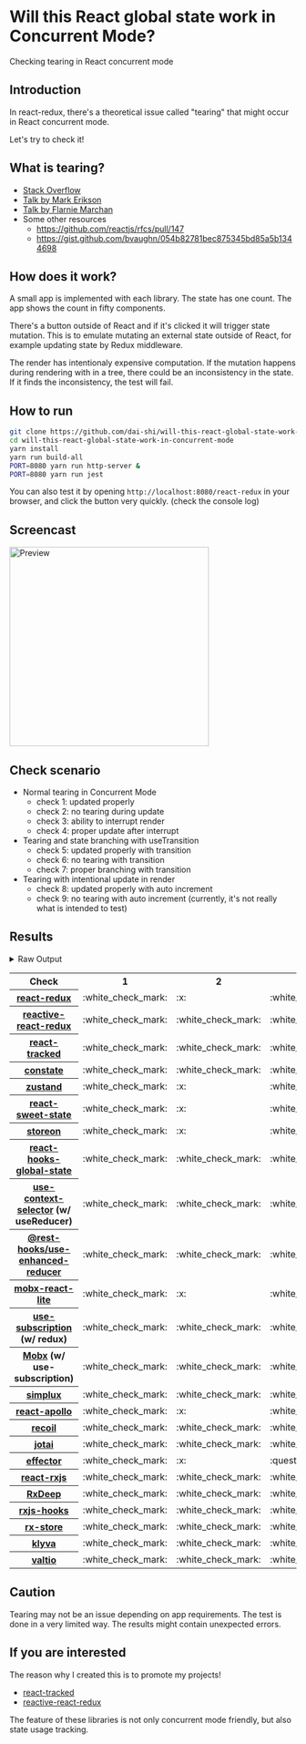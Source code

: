 # Will this React global state work in Concurrent Mode?

Checking tearing in React concurrent mode

## Introduction

In react-redux, there's a theoretical issue called "tearing"
that might occur in React concurrent mode.

Let's try to check it!

## What is tearing?

- [Stack Overflow](https://stackoverflow.com/questions/54891675/what-is-tearing-in-the-context-of-the-react-redux)
- [Talk by Mark Erikson](https://www.youtube.com/watch?v=yOZ4Ml9LlWE&t=933s)
- [Talk by Flarnie Marchan](https://www.youtube.com/watch?v=V1Ly-8Z1wQA&t=1079s)
- Some other resources
  - https://github.com/reactjs/rfcs/pull/147
  - https://gist.github.com/bvaughn/054b82781bec875345bd85a5b1344698

## How does it work?

A small app is implemented with each library.
The state has one count.
The app shows the count in fifty components.

There's a button outside of React and
if it's clicked it will trigger state mutation.
This is to emulate mutating an external state outside of React,
for example updating state by Redux middleware.

The render has intentionaly expensive computation.
If the mutation happens during rendering with in a tree,
there could be an inconsistency in the state.
If it finds the inconsistency, the test will fail.

## How to run

```bash
git clone https://github.com/dai-shi/will-this-react-global-state-work-in-concurrent-mode.git
cd will-this-react-global-state-work-in-concurrent-mode
yarn install
yarn run build-all
PORT=8080 yarn run http-server &
PORT=8080 yarn run jest
```

You can also test it by opening `http://localhost:8080/react-redux`
in your browser, and click the button very quickly. (check the console log)

## Screencast

<img src="https://user-images.githubusercontent.com/490574/61502196-ce109200-aa0d-11e9-9efc-6203545d367c.gif" alt="Preview" width="350" />

## Check scenario

- Normal tearing in Concurrent Mode
  - check 1: updated properly
  - check 2: no tearing during update
  - check 3: ability to interrupt render
  - check 4: proper update after interrupt
- Tearing and state branching with useTransition
  - check 5: updated properly with transition
  - check 6: no tearing with transition
  - check 7: proper branching with transition
- Tearing with intentional update in render
  - check 8: updated properly with auto increment
  - check 9: no tearing with auto increment (currently, it's not really what is intended to test)

## Results

<details>
<summary>Raw Output</summary>

```
  react-redux
    check with events from outside
      ✓ check 1: updated properly (3149 ms)
      ✕ check 2: no tearing during update (4 ms)
      ✓ check 3: ability to interrupt render
      ✓ check 4: proper update after interrupt (1178 ms)
    check with useTransition
      ✓ check 5: updated properly with transition (4245 ms)
      ✕ check 6: no tearing with transition (2 ms)
      ✕ check 7: proper branching with transition (6004 ms)
    check with intensive auto increment
      ✓ check 8: updated properly with auto increment (3115 ms)
      ✕ check 9: no tearing with auto increment (3 ms)
  redux-use-mutable-source
    check with events from outside
      ✓ check 1: updated properly (3176 ms)
      ✓ check 2: no tearing during update (1 ms)
      ✓ check 3: ability to interrupt render
      ✓ check 4: proper update after interrupt (1091 ms)
    check with useTransition
      ✓ check 5: updated properly with transition (5235 ms)
      ✓ check 6: no tearing with transition (1 ms)
      ✕ check 7: proper branching with transition (6092 ms)
    check with intensive auto increment
      ✓ check 8: updated properly with auto increment (3200 ms)
      ✕ check 9: no tearing with auto increment (1 ms)
  reactive-react-redux
    check with events from outside
      ✓ check 1: updated properly (3179 ms)
      ✓ check 2: no tearing during update (1 ms)
      ✓ check 3: ability to interrupt render
      ✓ check 4: proper update after interrupt (1173 ms)
    check with useTransition
      ✓ check 5: updated properly with transition (5236 ms)
      ✓ check 6: no tearing with transition (2 ms)
      ✕ check 7: proper branching with transition (5975 ms)
    check with intensive auto increment
      ✓ check 8: updated properly with auto increment (3220 ms)
      ✕ check 9: no tearing with auto increment
  react-tracked
    check with events from outside
      ✓ check 1: updated properly (3179 ms)
      ✓ check 2: no tearing during update (1 ms)
      ✓ check 3: ability to interrupt render
      ✓ check 4: proper update after interrupt (1169 ms)
    check with useTransition
      ✓ check 5: updated properly with transition (5364 ms)
      ✓ check 6: no tearing with transition (1 ms)
      ✓ check 7: proper branching with transition (4239 ms)
    check with intensive auto increment
      ✓ check 8: updated properly with auto increment (3200 ms)
      ✕ check 9: no tearing with auto increment (1 ms)
  constate
    check with events from outside
      ✓ check 1: updated properly (3174 ms)
      ✓ check 2: no tearing during update (1 ms)
      ✓ check 3: ability to interrupt render
      ✓ check 4: proper update after interrupt (1149 ms)
    check with useTransition
      ✓ check 5: updated properly with transition (5365 ms)
      ✓ check 6: no tearing with transition (2 ms)
      ✓ check 7: proper branching with transition (4233 ms)
    check with intensive auto increment
      ✓ check 8: updated properly with auto increment (3072 ms)
      ✓ check 9: no tearing with auto increment (1 ms)
  zustand
    check with events from outside
      ✓ check 1: updated properly (3138 ms)
      ✕ check 2: no tearing during update (1 ms)
      ✓ check 3: ability to interrupt render
      ✓ check 4: proper update after interrupt (1099 ms)
    check with useTransition
      ✓ check 5: updated properly with transition (4224 ms)
      ✕ check 6: no tearing with transition (2 ms)
      ✕ check 7: proper branching with transition (5956 ms)
    check with intensive auto increment
      ✓ check 8: updated properly with auto increment (3101 ms)
      ✕ check 9: no tearing with auto increment (1 ms)
  react-sweet-state
    check with events from outside
      ✓ check 1: updated properly (4141 ms)
      ✕ check 2: no tearing during update (1 ms)
      ✕ check 3: ability to interrupt render (1 ms)
      ✓ check 4: proper update after interrupt (1099 ms)
    check with useTransition
      ✓ check 5: updated properly with transition (5350 ms)
      ✓ check 6: no tearing with transition (2 ms)
      ✕ check 7: proper branching with transition (6111 ms)
    check with intensive auto increment
      ✓ check 8: updated properly with auto increment (2234 ms)
      ✕ check 9: no tearing with auto increment (21 ms)
  storeon
    check with events from outside
      ✓ check 1: updated properly (3137 ms)
      ✕ check 2: no tearing during update (1 ms)
      ✓ check 3: ability to interrupt render
      ✓ check 4: proper update after interrupt (1102 ms)
    check with useTransition
      ✓ check 5: updated properly with transition (4374 ms)
      ✓ check 6: no tearing with transition (2 ms)
      ✕ check 7: proper branching with transition (6113 ms)
    check with intensive auto increment
      ✓ check 8: updated properly with auto increment (3157 ms)
      ✕ check 9: no tearing with auto increment (1 ms)
  react-hooks-global-state
    check with events from outside
      ✓ check 1: updated properly (3174 ms)
      ✓ check 2: no tearing during update (1 ms)
      ✓ check 3: ability to interrupt render
      ✓ check 4: proper update after interrupt (1168 ms)
    check with useTransition
      ✓ check 5: updated properly with transition (5235 ms)
      ✓ check 6: no tearing with transition (2 ms)
      ✕ check 7: proper branching with transition (5977 ms)
    check with intensive auto increment
      ✓ check 8: updated properly with auto increment (3147 ms)
      ✕ check 9: no tearing with auto increment (1 ms)
  use-context-selector
    check with events from outside
      ✓ check 1: updated properly (3180 ms)
      ✓ check 2: no tearing during update
      ✓ check 3: ability to interrupt render
      ✓ check 4: proper update after interrupt (1170 ms)
    check with useTransition
      ✓ check 5: updated properly with transition (5346 ms)
      ✓ check 6: no tearing with transition (1 ms)
      ✓ check 7: proper branching with transition (4222 ms)
    check with intensive auto increment
      ✓ check 8: updated properly with auto increment (3205 ms)
      ✕ check 9: no tearing with auto increment (1 ms)
  use-enhanced-reducer
    check with events from outside
      ✓ check 1: updated properly (3171 ms)
      ✓ check 2: no tearing during update (1 ms)
      ✓ check 3: ability to interrupt render
      ✓ check 4: proper update after interrupt (1085 ms)
    check with useTransition
      ✓ check 5: updated properly with transition (5365 ms)
      ✓ check 6: no tearing with transition (2 ms)
      ✓ check 7: proper branching with transition (4229 ms)
    check with intensive auto increment
      ✓ check 8: updated properly with auto increment (3075 ms)
      ✓ check 9: no tearing with auto increment
  mobx-react-lite
    check with events from outside
      ✓ check 1: updated properly (2133 ms)
      ✕ check 2: no tearing during update (2 ms)
      ✓ check 3: ability to interrupt render
      ✓ check 4: proper update after interrupt (1091 ms)
    check with useTransition
      ✓ check 5: updated properly with transition (4378 ms)
      ✕ check 6: no tearing with transition (2 ms)
      ✕ check 7: proper branching with transition (6113 ms)
    check with intensive auto increment
      ✓ check 8: updated properly with auto increment (2021 ms)
      ✕ check 9: no tearing with auto increment (2 ms)
  use-subscription
    check with events from outside
      ✓ check 1: updated properly (3171 ms)
      ✓ check 2: no tearing during update
      ✓ check 3: ability to interrupt render
      ✓ check 4: proper update after interrupt (1167 ms)
    check with useTransition
      ✓ check 5: updated properly with transition (5228 ms)
      ✓ check 6: no tearing with transition (1 ms)
      ✕ check 7: proper branching with transition (6107 ms)
    check with intensive auto increment
      ✓ check 8: updated properly with auto increment (3203 ms)
      ✕ check 9: no tearing with auto increment (1 ms)
  mobx-use-sub
    check with events from outside
      ✓ check 1: updated properly (2135 ms)
      ✓ check 2: no tearing during update
      ✓ check 3: ability to interrupt render (1 ms)
      ✓ check 4: proper update after interrupt (1150 ms)
    check with useTransition
      ✓ check 5: updated properly with transition (5366 ms)
      ✓ check 6: no tearing with transition (2 ms)
      ✕ check 7: proper branching with transition (6117 ms)
    check with intensive auto increment
      ✓ check 8: updated properly with auto increment (2088 ms)
      ✕ check 9: no tearing with auto increment (2 ms)
  react-state
    check with events from outside
      ✓ check 1: updated properly (3172 ms)
      ✓ check 2: no tearing during update
      ✓ check 3: ability to interrupt render (1 ms)
      ✓ check 4: proper update after interrupt (1167 ms)
    check with useTransition
      ✓ check 5: updated properly with transition (5368 ms)
      ✓ check 6: no tearing with transition (2 ms)
      ✓ check 7: proper branching with transition (4229 ms)
    check with intensive auto increment
      ✓ check 8: updated properly with auto increment (3083 ms)
      ✓ check 9: no tearing with auto increment (1 ms)
  simplux
    check with events from outside
      ✓ check 1: updated properly (3180 ms)
      ✓ check 2: no tearing during update
      ✓ check 3: ability to interrupt render
      ✓ check 4: proper update after interrupt (1165 ms)
    check with useTransition
      ✓ check 5: updated properly with transition (5366 ms)
      ✓ check 6: no tearing with transition (1 ms)
      ✕ check 7: proper branching with transition (6112 ms)
    check with intensive auto increment
      ✓ check 8: updated properly with auto increment (2085 ms)
      ✓ check 9: no tearing with auto increment (1 ms)
  react-apollo
    check with events from outside
      ✓ check 1: updated properly (3128 ms)
      ✕ check 2: no tearing during update (1 ms)
      ✓ check 3: ability to interrupt render
      ✓ check 4: proper update after interrupt (1180 ms)
    check with useTransition
      ✓ check 5: updated properly with transition (5221 ms)
      ✕ check 6: no tearing with transition (2 ms)
      ✕ check 7: proper branching with transition (5994 ms)
    check with intensive auto increment
      ✓ check 8: updated properly with auto increment (2979 ms)
      ✕ check 9: no tearing with auto increment (1 ms)
  recoil
    check with events from outside
      ✓ check 1: updated properly (3177 ms)
      ✓ check 2: no tearing during update (1 ms)
      ✓ check 3: ability to interrupt render
      ✓ check 4: proper update after interrupt (2226 ms)
    check with useTransition
      ✓ check 5: updated properly with transition (5370 ms)
      ✓ check 6: no tearing with transition (1 ms)
      ✕ check 7: proper branching with transition (6115 ms)
    check with intensive auto increment
      ✓ check 8: updated properly with auto increment (3074 ms)
      ✓ check 9: no tearing with auto increment
  jotai
    check with events from outside
      ✓ check 1: updated properly (2266 ms)
      ✓ check 2: no tearing during update (21 ms)
      ✓ check 3: ability to interrupt render
      ✓ check 4: proper update after interrupt (1275 ms)
    check with useTransition
      ✓ check 5: updated properly with transition (4384 ms)
      ✓ check 6: no tearing with transition (1 ms)
      ✕ check 7: proper branching with transition (6120 ms)
    check with intensive auto increment
      ✓ check 8: updated properly with auto increment (2330 ms)
      ✓ check 9: no tearing with auto increment (21 ms)
  effector
    check with events from outside
      ✓ check 1: updated properly (4144 ms)
      ✕ check 2: no tearing during update (1 ms)
      ✕ check 3: ability to interrupt render
      ✓ check 4: proper update after interrupt (1102 ms)
    check with useTransition
      ✓ check 5: updated properly with transition (5235 ms)
      ✕ check 6: no tearing with transition (2 ms)
      ✕ check 7: proper branching with transition (5982 ms)
    check with intensive auto increment
      ✓ check 8: updated properly with auto increment (2247 ms)
      ✕ check 9: no tearing with auto increment (20 ms)
  react-rxjs
    check with events from outside
      ✓ check 1: updated properly (3168 ms)
      ✓ check 2: no tearing during update (1 ms)
      ✓ check 3: ability to interrupt render
      ✓ check 4: proper update after interrupt (1163 ms)
    check with useTransition
      ✓ check 5: updated properly with transition (5237 ms)
      ✓ check 6: no tearing with transition (1 ms)
      ✕ check 7: proper branching with transition (5980 ms)
    check with intensive auto increment
      ✓ check 8: updated properly with auto increment (3097 ms)
      ✓ check 9: no tearing with auto increment (1 ms)
  rxdeep
    check with events from outside
      ✓ check 1: updated properly (3131 ms)
      ✓ check 2: no tearing during update
      ✓ check 3: ability to interrupt render
      ✓ check 4: proper update after interrupt (1166 ms)
    check with useTransition
      ✓ check 5: updated properly with transition (5242 ms)
      ✓ check 6: no tearing with transition (2 ms)
      ✕ check 7: proper branching with transition (5963 ms)
    check with intensive auto increment
      ✓ check 8: updated properly with auto increment (3042 ms)
      ✕ check 9: no tearing with auto increment (1 ms)
  rxjs-hooks
    check with events from outside
      ✓ check 1: updated properly (3185 ms)
      ✓ check 2: no tearing during update (1 ms)
      ✓ check 3: ability to interrupt render
      ✓ check 4: proper update after interrupt (1175 ms)
    check with useTransition
      ✓ check 5: updated properly with transition (5366 ms)
      ✓ check 6: no tearing with transition (2 ms)
      ✕ check 7: proper branching with transition (6119 ms)
    check with intensive auto increment
      ✓ check 8: updated properly with auto increment (3088 ms)
      ✓ check 9: no tearing with auto increment (1 ms)
  rx-store
    check with events from outside
      ✓ check 1: updated properly (3132 ms)
      ✓ check 2: no tearing during update (1 ms)
      ✓ check 3: ability to interrupt render
      ✓ check 4: proper update after interrupt (1095 ms)
    check with useTransition
      ✓ check 5: updated properly with transition (5371 ms)
      ✓ check 6: no tearing with transition (2 ms)
      ✕ check 7: proper branching with transition (6096 ms)
    check with intensive auto increment
      ✓ check 8: updated properly with auto increment (3000 ms)
      ✓ check 9: no tearing with auto increment
  klyva
    check with events from outside
      ✓ check 1: updated properly (3130 ms)
      ✓ check 2: no tearing during update (2 ms)
      ✓ check 3: ability to interrupt render
      ✓ check 4: proper update after interrupt (1151 ms)
    check with useTransition
      ✓ check 5: updated properly with transition (5184 ms)
      ✓ check 6: no tearing with transition (1 ms)
      ✕ check 7: proper branching with transition (5964 ms)
    check with intensive auto increment
      ✓ check 8: updated properly with auto increment (3092 ms)
      ✕ check 9: no tearing with auto increment (4 ms)
  valtio
    check with events from outside
      ✓ check 1: updated properly (2235 ms)
      ✓ check 2: no tearing during update (2 ms)
      ✓ check 3: ability to interrupt render
      ✓ check 4: proper update after interrupt (2217 ms)
    check with useTransition
      ✓ check 5: updated properly with transition (5256 ms)
      ✓ check 6: no tearing with transition (1 ms)
      ✕ check 7: proper branching with transition (6127 ms)
    check with intensive auto increment
      ✓ check 8: updated properly with auto increment (3141 ms)
      ✓ check 9: no tearing with auto increment (2 ms)
```

</details>

<table>
  <tr>
    <th>Check</th>
    <th>1</th>
    <th>2</th>
    <th>3</th>
    <th>4</th>
    <th>5</th>
    <th>6</th>
    <th>7</th>
    <th>8</th>
    <th>9</th>
  </tr>

  <tr>
    <th><a href="https://react-redux.js.org">react-redux</a></th>
    <td>:white_check_mark:</td>
    <td>:x:</td>
    <td>:white_check_mark:</td>
    <td>:white_check_mark:</td>
    <td>:white_check_mark:</td>
    <td>:x:</td>
    <td>:x:</td>
    <td>:white_check_mark:</td>
    <td>:x:</td>
  </tr>

  <tr>
    <th><a href="https://github.com/dai-shi/reactive-react-redux">reactive-react-redux</a></th>
    <td>:white_check_mark:</td>
    <td>:white_check_mark:</td>
    <td>:white_check_mark:</td>
    <td>:white_check_mark:</td>
    <td>:white_check_mark:</td>
    <td>:white_check_mark:</td>
    <td>:x:</td>
    <td>:white_check_mark:</td>
    <td>:x:</td>
  </tr>

  </tr>
    <th><a href="https://react-tracked.js.org">react-tracked</a></th>
    <td>:white_check_mark:</td>
    <td>:white_check_mark:</td>
    <td>:white_check_mark:</td>
    <td>:white_check_mark:</td>
    <td>:white_check_mark:</td>
    <td>:white_check_mark:</td>
    <td>:white_check_mark:</td>
    <td>:white_check_mark:</td>
    <td>:x:</td>
  </tr>

  </tr>
    <th><a href="https://github.com/diegohaz/constate">constate</a></th>
    <td>:white_check_mark:</td>
    <td>:white_check_mark:</td>
    <td>:white_check_mark:</td>
    <td>:white_check_mark:</td>
    <td>:white_check_mark:</td>
    <td>:white_check_mark:</td>
    <td>:white_check_mark:</td>
    <td>:white_check_mark:</td>
    <td>:white_check_mark:</td>
  </tr>

  </tr>
    <th><a href="https://github.com/react-spring/zustand">zustand</a></th>
    <td>:white_check_mark:</td>
    <td>:x:</td>
    <td>:white_check_mark:</td>
    <td>:white_check_mark:</td>
    <td>:white_check_mark:</td>
    <td>:x:</td>
    <td>:x:</td>
    <td>:white_check_mark:</td>
    <td>:x:</td>
  </tr>

  </tr>
    <th><a href="https://github.com/atlassian/react-sweet-state">react-sweet-state</a></th>
    <td>:white_check_mark:</td>
    <td>:x:</td>
    <td>:white_check_mark:</td>
    <td>:white_check_mark:</td>
    <td>:white_check_mark:</td>
    <td>:white_check_mark:</td>
    <td>:x:</td>
    <td>:white_check_mark:</td>
    <td>:x:</td>
  </tr>

  </tr>
    <th><a href="https://github.com/storeon/storeon">storeon</a></th>
    <td>:white_check_mark:</td>
    <td>:x:</td>
    <td>:white_check_mark:</td>
    <td>:white_check_mark:</td>
    <td>:white_check_mark:</td>
    <td>:white_check_mark:</td>
    <td>:x:</td>
    <td>:white_check_mark:</td>
    <td>:x:</td>
  </tr>

  </tr>
    <th><a href="https://github.com/dai-shi/react-hooks-global-state">react-hooks-global-state</a></th>
    <td>:white_check_mark:</td>
    <td>:white_check_mark:</td>
    <td>:white_check_mark:</td>
    <td>:white_check_mark:</td>
    <td>:white_check_mark:</td>
    <td>:white_check_mark:</td>
    <td>:x:</td>
    <td>:white_check_mark:</td>
    <td>:x:</td>
  </tr>

  </tr>
    <th><a href="https://github.com/dai-shi/use-context-selector">use-context-selector</a> (w/ useReducer)</th>
    <td>:white_check_mark:</td>
    <td>:white_check_mark:</td>
    <td>:white_check_mark:</td>
    <td>:white_check_mark:</td>
    <td>:white_check_mark:</td>
    <td>:white_check_mark:</td>
    <td>:white_check_mark:</td>
    <td>:white_check_mark:</td>
    <td>:x:</td>
  </tr>

  <tr>
    <th><a href="https://github.com/coinbase/rest-hooks/tree/master/packages/use-enhanced-reducer">@rest-hooks/use-enhanced-reducer</a></th>
    <td>:white_check_mark:</td>
    <td>:white_check_mark:</td>
    <td>:white_check_mark:</td>
    <td>:white_check_mark:</td>
    <td>:white_check_mark:</td>
    <td>:white_check_mark:</td>
    <td>:white_check_mark:</td>
    <td>:white_check_mark:</td>
    <td>:white_check_mark:</td>
  </tr>

  </tr>
    <th><a href="https://github.com/mobxjs/mobx-react-lite">mobx-react-lite</a></th>
    <td>:white_check_mark:</td>
    <td>:x:</td>
    <td>:white_check_mark:</td>
    <td>:white_check_mark:</td>
    <td>:white_check_mark:</td>
    <td>:x:</td>
    <td>:x:</td>
    <td>:white_check_mark:</td>
    <td>:x:</td>
  </tr>

  </tr>
    <th><a href="https://github.com/facebook/react/tree/master/packages/use-subscription">use-subscription</a> (w/ redux)</th>
    <td>:white_check_mark:</td>
    <td>:white_check_mark:</td>
    <td>:white_check_mark:</td>
    <td>:white_check_mark:</td>
    <td>:white_check_mark:</td>
    <td>:white_check_mark:</td>
    <td>:x:</td>
    <td>:white_check_mark:</td>
    <td>:x:</td>
  </tr>

  <tr>
    <th><a href="https://mobx.js.org/">Mobx</a> (w/ use-subscription)</th>
    <td>:white_check_mark:</td>
    <td>:white_check_mark:</td>
    <td>:white_check_mark:</td>
    <td>:white_check_mark:</td>
    <td>:white_check_mark:</td>
    <td>:white_check_mark:</td>
    <td>:x:</td>
    <td>:white_check_mark:</td>
    <td>:x:</td>
  </tr>

  <tr>
    <th><a href="https://github.com/MrWolfZ/simplux">simplux</a></th>
    <td>:white_check_mark:</td>
    <td>:white_check_mark:</td>
    <td>:white_check_mark:</td>
    <td>:white_check_mark:</td>
    <td>:white_check_mark:</td>
    <td>:white_check_mark:</td>
    <td>:x:</td>
    <td>:white_check_mark:</td>
    <td>:white_check_mark:</td>
  </tr>

  <tr>
    <th><a href="https://github.com/apollographql/react-apollo">react-apollo</a></th>
    <td>:white_check_mark:</td>
    <td>:x:</td>
    <td>:white_check_mark:</td>
    <td>:white_check_mark:</td>
    <td>:white_check_mark:</td>
    <td>:x:</td>
    <td>:x:</td>
    <td>:white_check_mark:</td>
    <td>:x:</td>
  </tr>

  <tr>
    <th><a href="https://github.com/facebookexperimental/Recoil">recoil</a></th>
    <td>:white_check_mark:</td>
    <td>:white_check_mark:</td>
    <td>:white_check_mark:</td>
    <td>:white_check_mark:</td>
    <td>:white_check_mark:</td>
    <td>:white_check_mark:</td>
    <td>:x:</td>
    <td>:white_check_mark:</td>
    <td>:white_check_mark:</td>
  </tr>

  <tr>
    <th><a href="https://github.com/react-spring/jotai">jotai</a></th>
    <td>:white_check_mark:</td>
    <td>:white_check_mark:</td>
    <td>:white_check_mark:</td>
    <td>:white_check_mark:</td>
    <td>:white_check_mark:</td>
    <td>:white_check_mark:</td>
    <td>:x:</td>
    <td>:white_check_mark:</td>
    <td>:white_check_mark:</td>
  </tr>

  <tr>
    <th><a href="https://github.com/zerobias/effector">effector</a></th>
    <td>:white_check_mark:</td>
    <td>:x:</td>
    <td>:question:</td>
    <td>:white_check_mark:</td>
    <td>:white_check_mark:</td>
    <td>:x:</td>
    <td>:x:</td>
    <td>:white_check_mark:</td>
    <td>:x:</td>
  </tr>

  <tr>
    <th><a href="https://react-rxjs.org">react-rxjs</a></th>
    <td>:white_check_mark:</td>
    <td>:white_check_mark:</td>
    <td>:white_check_mark:</td>
    <td>:white_check_mark:</td>
    <td>:white_check_mark:</td>
    <td>:white_check_mark:</td>
    <td>:x:</td>
    <td>:white_check_mark:</td>
    <td>:white_check_mark:</td>
  </tr>

  <tr>
    <th><a href="https://loreanvictor.github.io/rxdeep">RxDeep</a></th>
    <td>:white_check_mark:</td>
    <td>:white_check_mark:</td>
    <td>:white_check_mark:</td>
    <td>:white_check_mark:</td>
    <td>:white_check_mark:</td>
    <td>:white_check_mark:</td>
    <td>:x:</td>
    <td>:white_check_mark:</td>
    <td>:x:</td>
  </tr>

  <tr>
    <th><a href="https://github.com/LeetCode-OpenSource/rxjs-hooks">rxjs-hooks</a></th>
    <td>:white_check_mark:</td>
    <td>:white_check_mark:</td>
    <td>:white_check_mark:</td>
    <td>:white_check_mark:</td>
    <td>:white_check_mark:</td>
    <td>:white_check_mark:</td>
    <td>:x:</td>
    <td>:white_check_mark:</td>
    <td>:white_check_mark:</td>
  </tr>

  <tr>
    <th><a href="https://github.com/rx-store/rx-store">rx-store</a></th>
    <td>:white_check_mark:</td>
    <td>:white_check_mark:</td>
    <td>:white_check_mark:</td>
    <td>:white_check_mark:</td>
    <td>:white_check_mark:</td>
    <td>:white_check_mark:</td>
    <td>:x:</td>
    <td>:white_check_mark:</td>
    <td>:white_check_mark:</td>
  </tr>

  <tr>
    <th><a href="https://github.com/merisbahti/klyva">klyva</a></th>
    <td>:white_check_mark:</td>
    <td>:white_check_mark:</td>
    <td>:white_check_mark:</td>
    <td>:white_check_mark:</td>
    <td>:white_check_mark:</td>
    <td>:white_check_mark:</td>
    <td>:x:</td>
    <td>:white_check_mark:</td>
    <td>:x:</td>

  <tr>
    <th><a href="https://github.com/pmndrs/valtio">valtio</a></th>
    <td>:white_check_mark:</td>
    <td>:white_check_mark:</td>
    <td>:white_check_mark:</td>
    <td>:white_check_mark:</td>
    <td>:white_check_mark:</td>
    <td>:white_check_mark:</td>
    <td>:x:</td>
    <td>:white_check_mark:</td>
    <td>:white_check_mark:</td>
  </tr>
</table>

## Caution

Tearing may not be an issue depending on app requirements.
The test is done in a very limited way.
The results might contain unexpected errors.

## If you are interested

The reason why I created this is to promote my projects!

- [react-tracked](https://github.com/dai-shi/react-tracked)
- [reactive-react-redux](https://github.com/dai-shi/reactive-react-redux)

The feature of these libraries is not only concurrent mode friendly,
but also state usage tracking.
